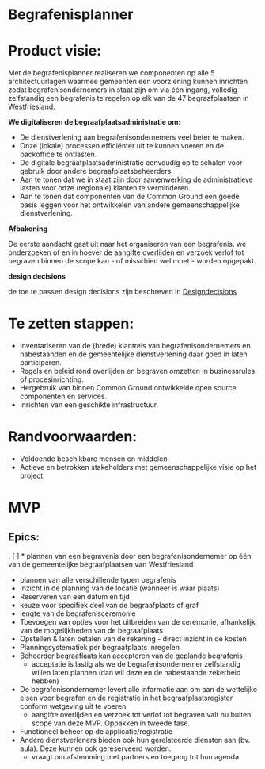 # Begrafenisplanner

# Product visie:
Met de begrafenisplanner realiseren we componenten op alle 5 architectuurlagen waarmee gemeenten een voorziening kunnen inrichten zodat begrafenisondernemers in staat zijn om via één ingang, volledig zelfstandig een begrafenis te regelen op elk van de 47 begraafplaatsen in Westfriesland.

**We digitaliseren de begraafplaatsadministratie om:**

* De dienstverlening aan begrafenisondernemers veel beter te maken.
* Onze (lokale) processen efficiënter uit te kunnen voeren en de backoffice te ontlasten.
* De digitale begraafplaatsadministratie eenvoudig op te schalen voor gebruik door andere begraafplaatsbeheerders.
* Aan te tonen dat we in staat zijn door samenwerking de administratieve lasten voor onze (regionale) klanten te verminderen.
* Aan te tonen dat componenten van de Common Ground een goede basis leggen voor het ontwikkelen van andere gemeenschappelijke dienstverlening.

**Afbakening**

De eerste aandacht gaat uit naar het organiseren van een begrafenis.
we onderzoeken of en in hoever de aangifte overlijden en verzoek verlof tot begraven binnen de scope kan - of misschien wel moet - worden opgepakt.

**design decisions**

de toe te passen design decisions zijn beschreven in [Designdecisions](documenten/Designdecisions.md)

# Te zetten stappen:
* Inventariseren van de (brede) klantreis van begrafenisondernemers en nabestaanden en de gemeentelijke dienstverlening daar goed in laten participeren.
* Regels en beleid rond overlijden en begraven omzetten in businessrules of procesinrichting.
* Hergebruik van binnen Common Ground ontwikkelde open source componenten en services.
* Inrichten van een geschikte infrastructuur.

# Randvoorwaarden:
* Voldoende beschikbare mensen en middelen.
* Actieve en betrokken stakeholders met gemeenschappelijke visie op het project.

# MVP

## Epics:
. [ ] * plannen van een begravenis door een begrafenisondernemer op één van de gemeentelijke begraafplaatsen van Westfriesland 
  * plannen van alle verschillende typen begrafenis
  * Inzicht in de planning van de locatie (wanneer is waar plaats)
  * Reserveren van een datum en tijd
  * keuze voor specifiek deel van de begraafplaats of graf
  * lengte van de begrafenisceremonie
* Toevoegen van opties voor het uitbreiden van de ceremonie, afhankelijk van de mogelijkheden van de begraafplaats
* Opstellen & laten betalen van de rekening - direct inzicht in de kosten
* Planningsystematiek per begraafplaats inregelen
* Beheerder begraaflaats kan accepteren van de geplande begrafenis
  * acceptatie is lastig als we de begrafenisondernemer zelfstandig willen laten plannen (dan wil deze en de nabestaande zekerheid hebben)
* De begrafenisondernemer levert alle informatie aan om aan de wettelijke eisen voor begrafen en de registratie in het begraafplaatsregister conform wetgeving uit te voeren
  * aangifte overlijden en verzoek tot verlof tot begraven valt nu buiten scope van deze MVP. Oppakken in tweede fase.
* Functioneel beheer op de applicatie/registratie
* Andere dienstverleners bieden ook hun gerelateerde diensten aan (bv. aula). Deze kunnen ook gereserveerd worden.
  * vraagt om afstemming met partners en toegang tot hun agenda
